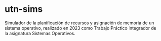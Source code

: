 # utn-sims
Simulador de la planificación de recursos y asignación de memoria de un sistema operativo, realizado en 2023 como Trabajo Práctico Integrador de la asignatura Sistemas Operativos.
